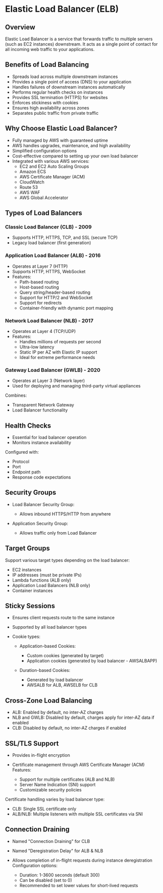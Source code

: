 # Elastic Load Balancer (ELB)

## Overview
Elastic Load Balancer is a service that forwards traffic to multiple servers (such as EC2 instances) downstream. It acts as a single point of contact for all incoming web traffic to your applications.

## Benefits of Load Balancing

* Spreads load across multiple downstream instances
* Provides a single point of access (DNS) to your application
* Handles failures of downstream instances automatically
* Performs regular health checks on instances
* Provides SSL termination (HTTPS) for websites
* Enforces stickiness with cookies
* Ensures high availability across zones
* Separates public traffic from private traffic

## Why Choose Elastic Load Balancer?

* Fully managed by AWS with guaranteed uptime
* AWS handles upgrades, maintenance, and high availability
* Simplified configuration options
* Cost-effective compared to setting up your own load balancer
* Integrated with various AWS services:
  * EC2 and EC2 Auto Scaling Groups
  * Amazon ECS
  * AWS Certificate Manager (ACM)
  * CloudWatch
  * Route 53
  * AWS WAF
  * AWS Global Accelerator

## Types of Load Balancers

### Classic Load Balancer (CLB) - 2009
* Supports HTTP, HTTPS, TCP, and SSL (secure TCP)
* Legacy load balancer (first generation)

### Application Load Balancer (ALB) - 2016
* Operates at Layer 7 (HTTP)
* Supports HTTP, HTTPS, WebSocket
* Features:
  * Path-based routing
  * Host-based routing
  * Query string/header-based routing
  * Support for HTTP/2 and WebSocket
  * Support for redirects
  * Container-friendly with dynamic port mapping

### Network Load Balancer (NLB) - 2017
* Operates at Layer 4 (TCP/UDP)
* Features:
  * Handles millions of requests per second
  * Ultra-low latency
  * Static IP per AZ with Elastic IP support
  * Ideal for extreme performance needs

### Gateway Load Balancer (GWLB) - 2020
* Operates at Layer 3 (Network layer)
* Used for deploying and managing third-party virtual appliances

Combines:

  * Transparent Network Gateway
  * Load Balancer functionality

## Health Checks
* Essential for load balancer operation
* Monitors instance availability

Configured with:

  * Protocol
  * Port
  * Endpoint path
  * Response code expectations

## Security Groups
* Load Balancer Security Group:
  
  - Allows inbound HTTPS/HTTP from anywhere
  
* Application Security Group:
  
  - Allows traffic only from Load Balancer

## Target Groups
Support various target types depending on the load balancer:

  * EC2 instances
  * IP addresses (must be private IPs)
  * Lambda functions (ALB only)
  * Application Load Balancers (NLB only)
  * Container instances

## Sticky Sessions
* Ensures client requests route to the same instance
* Supported by all load balancer types
* Cookie types:

  * Application-based Cookies:

    * Custom cookies (generated by target)
    * Application cookies (generated by load balancer - AWSALBAPP)

  * Duration-based Cookies:

    * Generated by load balancer
    * AWSALB for ALB, AWSELB for CLB

## Cross-Zone Load Balancing
* ALB: Enabled by default, no inter-AZ charges
* NLB and GWLB: Disabled by default, charges apply for inter-AZ data if enabled
* CLB: Disabled by default, no inter-AZ charges if enabled

## SSL/TLS Support
* Provides in-flight encryption
* Certificate management through AWS Certificate Manager (ACM)
Features:

  * Support for multiple certificates (ALB and NLB)
  * Server Name Indication (SNI) support
  * Customizable security policies

Certificate handling varies by load balancer type:

  * CLB: Single SSL certificate only
  * ALB/NLB: Multiple listeners with multiple SSL certificates via SNI

## Connection Draining
* Named "Connection Draining" for CLB
* Named "Deregistration Delay" for ALB & NLB
* Allows completion of in-flight requests during instance deregistration
Configuration options:

  * Duration: 1-3600 seconds (default 300)
  * Can be disabled (set to 0)
  * Recommended to set lower values for short-lived requests
